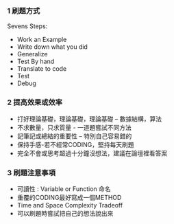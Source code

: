 ### 1 刷題方式
Sevens Steps:
* Work an Example
* Write down what you did
* Generalize
* Test By hand
* Translate to code
* Test
* Debug

### 2 提高效果或效率
* 打好理論基礎，理論基礎，理論基礎 – 數據結構，算法
* 不求數量，只求質量 - 一道題嘗試不同方法
* 記筆記或總結的重要性 – 特別自己容易錯的
* 保持手感-若不經常CODING，堅持每天刷題
* 完全不會或思考超過十分鐘沒想法，建議在論壇裡看答案

### 3 刷題注意事項

* 可讀性 : Variable or Function 命名
* 重覆的CODING最好寫成一個METHOD
* Time and Space Complexity Tradeoff
* 可以刷題時嘗試把自己的想法說出來



